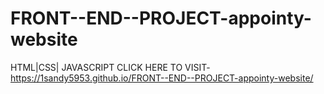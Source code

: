 # FRONT--END--PROJECT-appointy-website

HTML|CSS| JAVASCRIPT
CLICK HERE TO VISIT- https://1sandy5953.github.io/FRONT--END--PROJECT-appointy-website/
